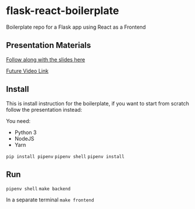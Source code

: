 # flask-react-boilerplate

Boilerplate repo for a Flask app using React as a Frontend

## Presentation Materials

[Follow along with the slides here](https://docs.google.com/presentation/d/1qD9vvtMGnLPO9869TmInR7cUUZJduvpO8zR2z1Fh5Jw/edit?usp=sharing)

[Future Video Link](http://alanswenson.dev)

## Install

This is install instruction for the boilerplate, if you want to start from scratch follow the presentation instead:

You need:

- Python 3
- NodeJS
- Yarn

`pip install pipenv`
`pipenv shell`
`pipenv install`

## Run

`pipenv shell`
`make backend`

In a separate terminal
`make frontend`
